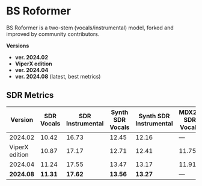 # BS Roformer

BS Roformer is a two-stem (vocals/instrumental) model, forked and improved by community contributors.

**Versions**  
- **ver. 2024.02**  
- **ViperX edition**  
- **ver. 2024.04**  
- **ver. 2024.08** (latest, best metrics)

## SDR Metrics

| Version             | SDR Vocals | SDR Instrumental | Synth SDR Vocals | Synth SDR Instrumental | MDX23 SDR Vocals |
|---------------------|------------|------------------|------------------|------------------------|------------------|
| 2024.02             | 10.42      | 16.73            | 12.45            | 12.16                  | —                |
| ViperX edition      | 10.87      | 17.17            | 12.71            | 12.41                  | 11.751           |
| 2024.04             | 11.24      | 17.55            | 13.47            | 13.17                  | 11.915           |
| **2024.08**         | **11.31**  | **17.62**        | **13.56**        | **13.27**              | —                |
